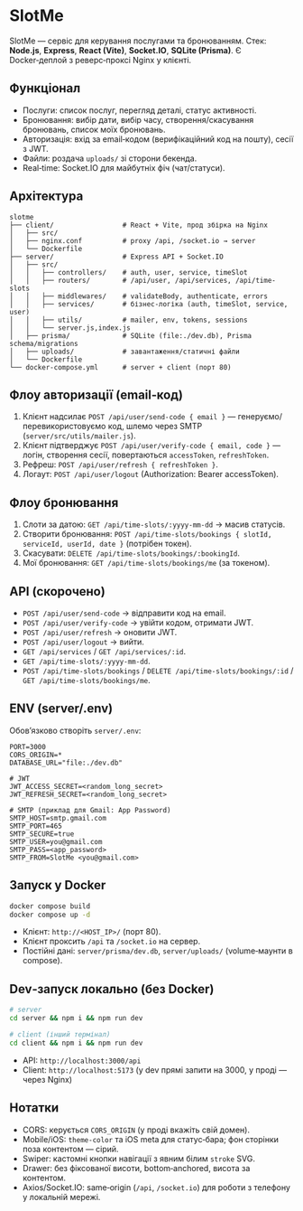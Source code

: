 # SlotMe

SlotMe — сервіс для керування послугами та бронюванням. Стек: **Node.js**, **Express**, **React (Vite)**, **Socket.IO**, **SQLite (Prisma)**. Є Docker‑деплой з реверс‑проксі Nginx у клієнті.

## Функціонал
- Послуги: список послуг, перегляд деталі, статус активності.
- Бронювання: вибір дати, вибір часу, створення/скасування бронювань, список моїх бронювань.
- Авторизація: вхід за email‑кодом (верифікаційний код на пошту), сесії з JWT.
- Файли: роздача `uploads/` зі сторони бекенда.
- Real‑time: Socket.IO для майбутніх фіч (чат/статуси).

## Архітектура
```
slotme
├── client/                 # React + Vite, прод збірка на Nginx
│   ├── src/
│   ├── nginx.conf          # proxy /api, /socket.io → server
│   └── Dockerfile
├── server/                 # Express API + Socket.IO
│   ├── src/
│   │   ├── controllers/    # auth, user, service, timeSlot
│   │   ├── routers/        # /api/user, /api/services, /api/time-slots
│   │   ├── middlewares/    # validateBody, authenticate, errors
│   │   ├── services/       # бізнес‑логіка (auth, timeSlot, service, user)
│   │   ├── utils/          # mailer, env, tokens, sessions
│   │   └── server.js,index.js
│   ├── prisma/             # SQLite (file:./dev.db), Prisma schema/migrations
│   ├── uploads/            # завантаження/статичні файли
│   └── Dockerfile
└── docker-compose.yml      # server + client (порт 80)
```

## Флоу авторизації (email‑код)
1) Клієнт надсилає `POST /api/user/send-code { email }` — генеруємо/перевикористовуємо код, шлемо через SMTP (`server/src/utils/mailer.js`).
2) Клієнт підтверджує `POST /api/user/verify-code { email, code }` — логін, створення сесії, повертаються `accessToken`, `refreshToken`.
3) Рефреш: `POST /api/user/refresh { refreshToken }`.
4) Логаут: `POST /api/user/logout` (Authorization: Bearer accessToken).

## Флоу бронювання
1) Слоти за датою: `GET /api/time-slots/:yyyy-mm-dd` → масив статусів.
2) Створити бронювання: `POST /api/time-slots/bookings { slotId, serviceId, userId, date }` (потрібен токен).
3) Скасувати: `DELETE /api/time-slots/bookings/:bookingId`.
4) Мої бронювання: `GET /api/time-slots/bookings/me` (за токеном).

## API (скорочено)
- `POST /api/user/send-code` → відправити код на email.
- `POST /api/user/verify-code` → увійти кодом, отримати JWT.
- `POST /api/user/refresh` → оновити JWT.
- `POST /api/user/logout` → вийти.
- `GET /api/services` / `GET /api/services/:id`.
- `GET /api/time-slots/:yyyy-mm-dd`.
- `POST /api/time-slots/bookings` / `DELETE /api/time-slots/bookings/:id` / `GET /api/time-slots/bookings/me`.

## ENV (server/.env)
Обов’язково створіть `server/.env`:
```
PORT=3000
CORS_ORIGIN=*
DATABASE_URL="file:./dev.db"

# JWT
JWT_ACCESS_SECRET=<random_long_secret>
JWT_REFRESH_SECRET=<random_long_secret>

# SMTP (приклад для Gmail: App Password)
SMTP_HOST=smtp.gmail.com
SMTP_PORT=465
SMTP_SECURE=true
SMTP_USER=you@gmail.com
SMTP_PASS=<app_password>
SMTP_FROM=SlotMe <you@gmail.com>
```

## Запуск у Docker
```bash
docker compose build
docker compose up -d
```
- Клієнт: `http://<HOST_IP>/` (порт 80).
- Клієнт проксить `/api` та `/socket.io` на сервер.
- Постійнi дані: `server/prisma/dev.db`, `server/uploads/` (volume‑маунти в compose).

## Dev‑запуск локально (без Docker)
```bash
# server
cd server && npm i && npm run dev

# client (інший термінал)
cd client && npm i && npm run dev
```
- API: `http://localhost:3000/api`
- Client: `http://localhost:5173` (у dev прямі запити на 3000, у проді — через Nginx)

## Нотатки
- CORS: керується `CORS_ORIGIN` (у проді вкажіть свій домен).
- Mobile/iOS: `theme-color` та iOS meta для статус‑бара; фон сторінки поза контентом — сірий.
- Swiper: кастомні кнопки навігації з явним білим `stroke` SVG.
- Drawer: без фіксованої висоти, bottom‑anchored, висота за контентом.
- Axios/Socket.IO: same‑origin (`/api`, `/socket.io`) для роботи з телефону у локальній мережі.
